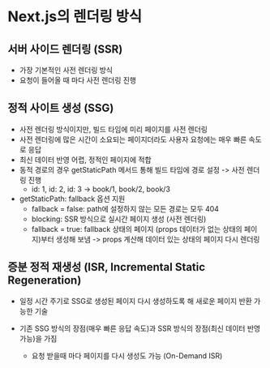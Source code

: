 # Next.js의 렌더링 방식

## 서버 사이드 렌더링 (SSR)

- 가장 기본적인 사전 렌더링 방식
- 요청이 들어올 때 마다 사전 렌더링 진행

## 정적 사이트 생성 (SSG)

- 사전 렌더링 방식이지만, 빌드 타임에 미리 페이지를 사전 렌더링
- 사전 렌더링에 많은 시간이 소요되는 페이지더라도 사용자 요청에는 매우 빠른 속도로 응답
- 최신 데이터 반영 어렵, 정적인 페이지에 적합
- 동적 경로의 경우 getStaticPath 메서드 통해 빌드 타임에 경로 설정 -> 사전 렌더링 진행
  - id: 1, id: 2, id: 3 -> book/1, book/2, book/3
- getStaticPath: fallback 옵션 지원
  - fallback = false: path에 설정하지 않는 모든 경로는 모두 404
  - blocking: SSR 방식으로 실시간 페이지 생성 (사전 렌더링)
  - fallback = true: fallback 상태의 페이지 (props 데이터가 없는 상태의 페이지)부터 생성해 보냄 -> props 계산해 데이터 있는 상태의 페이지 다시 렌더링

## 증분 정적 재생성 (ISR, Incremental Static Regeneration)

- 일정 시간 주기로 SSG로 생성된 페이지 다시 생성하도록 해 새로운 페이지 반환 가능한 기술
- 기존 SSG 방식의 장점(매우 빠른 응답 속도)과 SSR 방식의 장점(최신 데이터 반영 가능)을 가짐

  - 요청 받을때 마다 페이지를 다시 생성도 가능 (On-Demand ISR)
